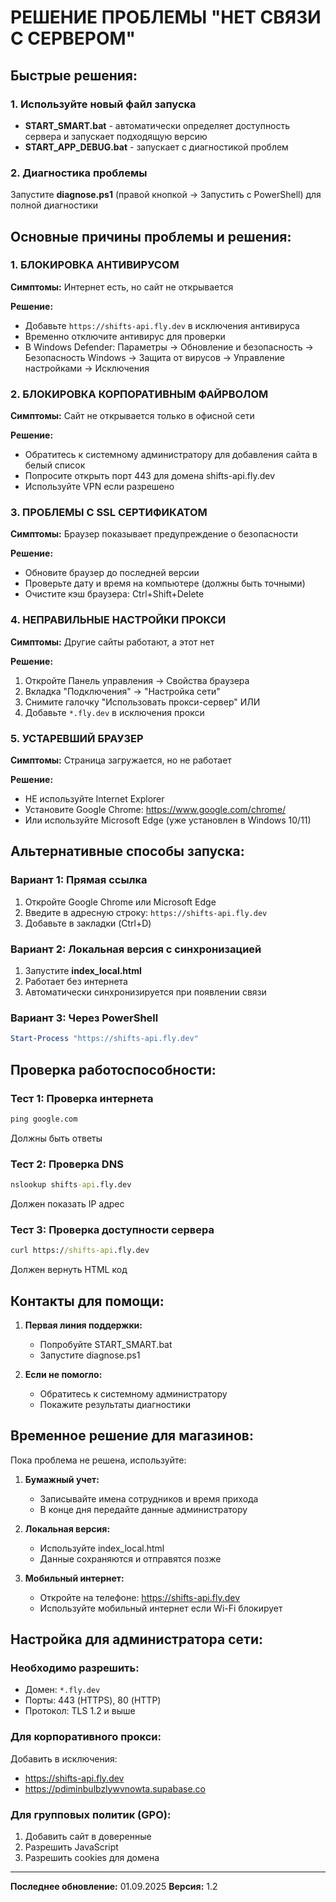# РЕШЕНИЕ ПРОБЛЕМЫ "НЕТ СВЯЗИ С СЕРВЕРОМ"

## Быстрые решения:

### 1. Используйте новый файл запуска
- **START_SMART.bat** - автоматически определяет доступность сервера и запускает подходящую версию
- **START_APP_DEBUG.bat** - запускает с диагностикой проблем

### 2. Диагностика проблемы
Запустите **diagnose.ps1** (правой кнопкой → Запустить с PowerShell) для полной диагностики

## Основные причины проблемы и решения:

### 1. БЛОКИРОВКА АНТИВИРУСОМ
**Симптомы:** Интернет есть, но сайт не открывается

**Решение:**
- Добавьте `https://shifts-api.fly.dev` в исключения антивируса
- Временно отключите антивирус для проверки
- В Windows Defender: Параметры → Обновление и безопасность → Безопасность Windows → Защита от вирусов → Управление настройками → Исключения

### 2. БЛОКИРОВКА КОРПОРАТИВНЫМ ФАЙРВОЛОМ
**Симптомы:** Сайт не открывается только в офисной сети

**Решение:**
- Обратитесь к системному администратору для добавления сайта в белый список
- Попросите открыть порт 443 для домена shifts-api.fly.dev
- Используйте VPN если разрешено

### 3. ПРОБЛЕМЫ С SSL СЕРТИФИКАТОМ
**Симптомы:** Браузер показывает предупреждение о безопасности

**Решение:**
- Обновите браузер до последней версии
- Проверьте дату и время на компьютере (должны быть точными)
- Очистите кэш браузера: Ctrl+Shift+Delete

### 4. НЕПРАВИЛЬНЫЕ НАСТРОЙКИ ПРОКСИ
**Симптомы:** Другие сайты работают, а этот нет

**Решение:**
1. Откройте Панель управления → Свойства браузера
2. Вкладка "Подключения" → "Настройка сети"
3. Снимите галочку "Использовать прокси-сервер" ИЛИ
4. Добавьте `*.fly.dev` в исключения прокси

### 5. УСТАРЕВШИЙ БРАУЗЕР
**Симптомы:** Страница загружается, но не работает

**Решение:**
- НЕ используйте Internet Explorer
- Установите Google Chrome: https://www.google.com/chrome/
- Или используйте Microsoft Edge (уже установлен в Windows 10/11)

## Альтернативные способы запуска:

### Вариант 1: Прямая ссылка
1. Откройте Google Chrome или Microsoft Edge
2. Введите в адресную строку: `https://shifts-api.fly.dev`
3. Добавьте в закладки (Ctrl+D)

### Вариант 2: Локальная версия с синхронизацией
1. Запустите **index_local.html**
2. Работает без интернета
3. Автоматически синхронизируется при появлении связи

### Вариант 3: Через PowerShell
```powershell
Start-Process "https://shifts-api.fly.dev"
```

## Проверка работоспособности:

### Тест 1: Проверка интернета
```cmd
ping google.com
```
Должны быть ответы

### Тест 2: Проверка DNS
```cmd
nslookup shifts-api.fly.dev
```
Должен показать IP адрес

### Тест 3: Проверка доступности сервера
```cmd
curl https://shifts-api.fly.dev
```
Должен вернуть HTML код

## Контакты для помощи:

1. **Первая линия поддержки:**
   - Попробуйте START_SMART.bat
   - Запустите diagnose.ps1

2. **Если не помогло:**
   - Обратитесь к системному администратору
   - Покажите результаты диагностики

## Временное решение для магазинов:

Пока проблема не решена, используйте:

1. **Бумажный учет:**
   - Записывайте имена сотрудников и время прихода
   - В конце дня передайте данные администратору

2. **Локальная версия:**
   - Используйте index_local.html
   - Данные сохраняются и отправятся позже

3. **Мобильный интернет:**
   - Откройте на телефоне: https://shifts-api.fly.dev
   - Используйте мобильный интернет если Wi-Fi блокирует

## Настройка для администратора сети:

### Необходимо разрешить:
- Домен: `*.fly.dev`
- Порты: 443 (HTTPS), 80 (HTTP)
- Протокол: TLS 1.2 и выше

### Для корпоративного прокси:
Добавить в исключения:
- https://shifts-api.fly.dev
- https://pdiminbulbzlywvnowta.supabase.co

### Для групповых политик (GPO):
1. Добавить сайт в доверенные
2. Разрешить JavaScript
3. Разрешить cookies для домена

---

**Последнее обновление:** 01.09.2025
**Версия:** 1.2